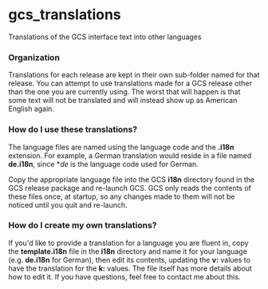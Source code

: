 # gcs_translations
Translations of the GCS interface text into other languages

### Organization

Translations for each release are kept in their own sub-folder named for that release. You can attempt to use translations made for a GCS release other than the one you are currently using. The worst that will happen is that some text will not be translated and will instead show up as American English again.

### How do I use these translations?

The language files are named using the language code and the **.i18n** extension. For example, a German translation would reside in a file named **de.i18n**, since **de* is the language code used for German.

Copy the appropriate language file into the GCS **i18n** directory found in the GCS release package and re-launch GCS. GCS only reads the contents of these files once, at startup, so any changes made to them will not be noticed until you quit and re-launch.

### How do I create my own translations?

If you'd like to provide a translation for a language you are fluent in, copy the **template.i18n** file in the **i18n** directory and name it for your language (e.g. **de.i18n** for German), then edit its contents, updating the **v:** values to have the translation for the **k:** values. The file itself has more details about how to edit it. If you have questions, feel free to contact me about this.
